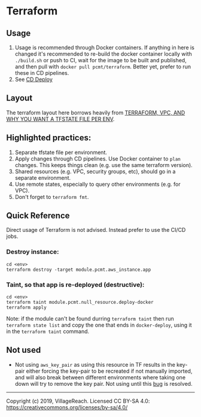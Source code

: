 # Terraform

## Usage

1. Usage is recommended through Docker containers.  If anything in here is 
  changed it's recommended to re-build the docker container locally with 
  `./build.sh` or push to CI, wait for the image to be built and published, and 
  then pull with `docker pull pcmt/terraform`.  Better yet, prefer to run these 
  in CD pipelines.
1. See [CD Deploy](../README.md)

## Layout

The terraform layout here borrows heavily from [TERRAFORM, VPC, AND WHY YOU WANT A TFSTATE FILE PER ENV][charity-majors].

[charity-majors]: https://charity.wtf/2016/03/30/terraform-vpc-and-why-you-want-a-tfstate-file-per-env/

## Highlighted practices:

1. Separate tfstate file per environment.
1. Apply changes through CD pipelines.  Use Docker container to `plan` changes.
  This keeps things clean (e.g. use the same terraform version).
1. Shared resources (e.g. VPC, security groups, etc), should go in a separate
  environment.
1. Use remote states, especially to query other environments (e.g. for VPC).
1. Don't forget to `terraform fmt`.

## Quick Reference
Direct usage of Terraform is not advised.  Instead prefer to use the CI/CD jobs.

### Destroy instance: 

```
cd <env>
terraform destroy -target module.pcmt.aws_instance.app
```

### Taint, so that app is re-deployed (destructive):

```
cd <env>
terraform taint module.pcmt.null_resource.deploy-docker
terraform apply
```
Note:  if the module can't be found durring `terraform taint` then run
`terraform state list` and copy the one that ends in `docker-deploy`, using
it in the `terraform taint` command.


## Not used

- Not using `aws_key_pair` as using this resource in TF results in the key-pair
  either forcing the key-pair to be recreated if not manually imported, and
  will also break between different environments where taking one down will
  try to remove the key pair.  Not using until this [bug][aws_key_pair_bug] is 
  resolved.

[aws_key_pair_bug]: https://github.com/terraform-providers/terraform-provider-aws/issues/1092

---
Copyright (c) 2019, VillageReach.  Licensed CC BY-SA 4.0:  https://creativecommons.org/licenses/by-sa/4.0/
